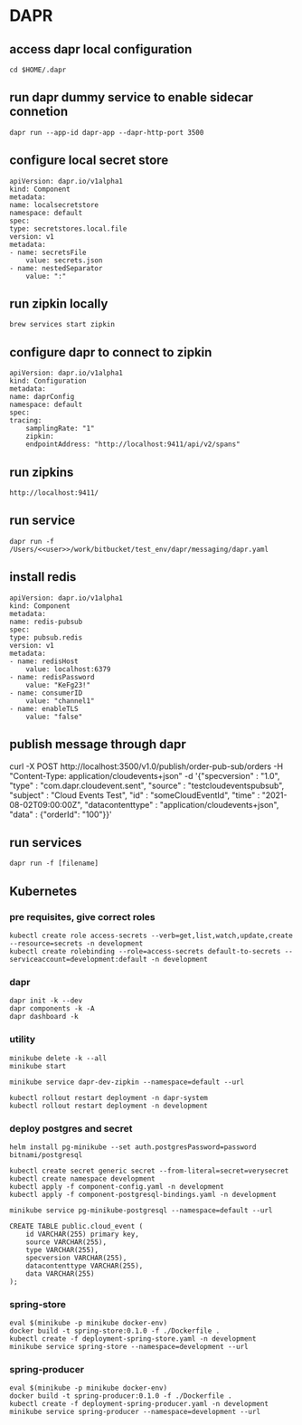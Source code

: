 # DAPR

## access dapr local configuration

    cd $HOME/.dapr

## run dapr dummy service to enable sidecar connetion

    dapr run --app-id dapr-app --dapr-http-port 3500

## configure local secret store

    apiVersion: dapr.io/v1alpha1
    kind: Component
    metadata:
    name: localsecretstore
    namespace: default
    spec:
    type: secretstores.local.file
    version: v1
    metadata:
    - name: secretsFile
        value: secrets.json
    - name: nestedSeparator
        value: ":"

## run zipkin locally

    brew services start zipkin

## configure dapr to connect to zipkin

    apiVersion: dapr.io/v1alpha1
    kind: Configuration
    metadata:
    name: daprConfig
    namespace: default
    spec:
    tracing:
        samplingRate: "1"
        zipkin:
        endpointAddress: "http://localhost:9411/api/v2/spans"

## run zipkins

    http://localhost:9411/

## run service

    dapr run -f /Users/<<user>>/work/bitbucket/test_env/dapr/messaging/dapr.yaml

## install redis

    apiVersion: dapr.io/v1alpha1
    kind: Component
    metadata:
    name: redis-pubsub
    spec:
    type: pubsub.redis
    version: v1
    metadata:
    - name: redisHost
        value: localhost:6379
    - name: redisPassword
        value: "KeFg23!"
    - name: consumerID
        value: "channel1"
    - name: enableTLS
        value: "false"

## publish message through dapr

curl -X POST http://localhost:3500/v1.0/publish/order-pub-sub/orders -H "Content-Type: application/cloudevents+json" -d '{"specversion" : "1.0", "type" : "com.dapr.cloudevent.sent", "source" : "testcloudeventspubsub", "subject" : "Cloud Events Test", "id" : "someCloudEventId", "time" : "2021-08-02T09:00:00Z", "datacontenttype" : "application/cloudevents+json", "data" : {"orderId": "100"}}'

## run services

    dapr run -f [filename]

## Kubernetes

### pre requisites, give correct roles

    kubectl create role access-secrets --verb=get,list,watch,update,create --resource=secrets -n development
    kubectl create rolebinding --role=access-secrets default-to-secrets --serviceaccount=development:default -n development

### dapr

    dapr init -k --dev
    dapr components -k -A
    dapr dashboard -k

### utility

    minikube delete -k --all
    minikube start

    minikube service dapr-dev-zipkin --namespace=default --url

    kubectl rollout restart deployment -n dapr-system
    kubectl rollout restart deployment -n development

### deploy postgres and secret

    helm install pg-minikube --set auth.postgresPassword=password bitnami/postgresql

    kubectl create secret generic secret --from-literal=secret=verysecret
    kubectl create namespace development
    kubectl apply -f component-config.yaml -n development
    kubectl apply -f component-postgresql-bindings.yaml -n development

    minikube service pg-minikube-postgresql --namespace=default --url

    CREATE TABLE public.cloud_event (
        id VARCHAR(255) primary key,
        source VARCHAR(255),
        type VARCHAR(255),
        specversion VARCHAR(255),
        datacontenttype VARCHAR(255),
        data VARCHAR(255)
    );

### spring-store

    eval $(minikube -p minikube docker-env)
    docker build -t spring-store:0.1.0 -f ./Dockerfile .
    kubectl create -f deployment-spring-store.yaml -n development
    minikube service spring-store --namespace=development --url

### spring-producer

    eval $(minikube -p minikube docker-env)
    docker build -t spring-producer:0.1.0 -f ./Dockerfile .
    kubectl create -f deployment-spring-producer.yaml -n development
    minikube service spring-producer --namespace=development --url